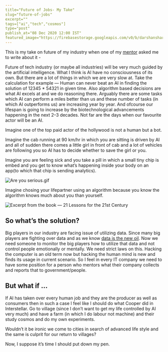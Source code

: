 ```yaml
---
title="Future of Jobs- My Take"
slug="future-of-jobs"
excerpt=""
tags=["ai","tech","cosmos"]
type="post"
publish_at="08 Dec 2020 12:00 IST"
featured_image="https://firebasestorage.googleapis.com/v0/b/darshansharma-ur.appspot.com/o/images%2F1_f4POM8DE8mJLcoVkqIp42Q.png?alt=media&token=0403f31c-1cd2-4fee-b73f-e87b35b9bd74"
---
```



This is my take on future of my industry when one of my [mentor](https://jjude.com) asked me to write about it -

Future of tech industry (or maybe all industries) will be very much guided by the artificial intelligence. What I think is AI have no consciousness of its own. But there are a lot of things in which we are very slow at. Take the calculation for example — Human can never beat an AI in finding the solution of 12345 * 54321 in given time. Also algorithm based decisions are what AI excels at and we do reasoning there. Arguably there are some tasks which AI can perform a miles better than us and these number of tasks (in which AI outperforms us) are increasing year by year. And ofcourse our lifespan is going to increase by the biotechnological advancements happening in the next 2–3 decades. Not far are the days when our favourite actor will be an AI. 

Imagine one of the top paid actor of the hollywood is not a human but a bot.

Imagine the cab running at 90 km/hr in which you are sitting is driven by AI and all of sudden there comes a little girl in front of cab and a lot of vehicles are following you so AI has to decide whether to save the girl or you.

Imagine you are feeling sick and you take a pill in which a small tiny chip is embed and you get to know what’s happening inside your body on an app(to which that chip is sending analytics).


![Are you serious.gif](https://firebasestorage.googleapis.com/v0/b/darshansharma-ur.appspot.com/o/images%2Fgiphy.gif?alt=media&token=b039dcdf-9b4e-42e8-983c-429d06a740d2 "gif image")

 
 
 Imagine chosing your lifepartner using an algorithm because you know the algorithm knows much about you than yourself.
 

 ![Excerpt from the book — 21 Lessons for the 21st Century](https://firebasestorage.googleapis.com/v0/b/darshansharma-ur.appspot.com/o/images%2F1_f4POM8DE8mJLcoVkqIp42Q.png?alt=media&token=0403f31c-1cd2-4fee-b73f-e87b35b9bd74 "image")

## So what’s the solution? 
Big players in our industry are facing issue of utilizing data. Since many big players are fighting over data and as we know [data is the new oil](https://www.wired.com/insights/2014/07/data-new-oil-digital-economy/). Now we need someone to monitor the big players how to utilize that data and not control people emotionally or mentally. We need strict laws on this. Hacking the computer is an old term now but hacking the human mind is new and finds its usage in current scenario. So I feel in every IT company we need to have some position for a person who mentors what their company collects and reports that to government/people. 

## But what if …
If AI has taken over every human job and they are the producer as well as consumers then in such a case I feel like I should do what Cooper did in Interstellar. Go to village (since I don’t want to get my life controlled by AI very much) and have a farm (in which I do labour not machine) and their study cosmos and do my own experiments.

Wouldn’t it be ironic we come to cities in search of advanced life style and the same is culprit for our return to villages?

Now, I suppose it’s time I should put down my pen.